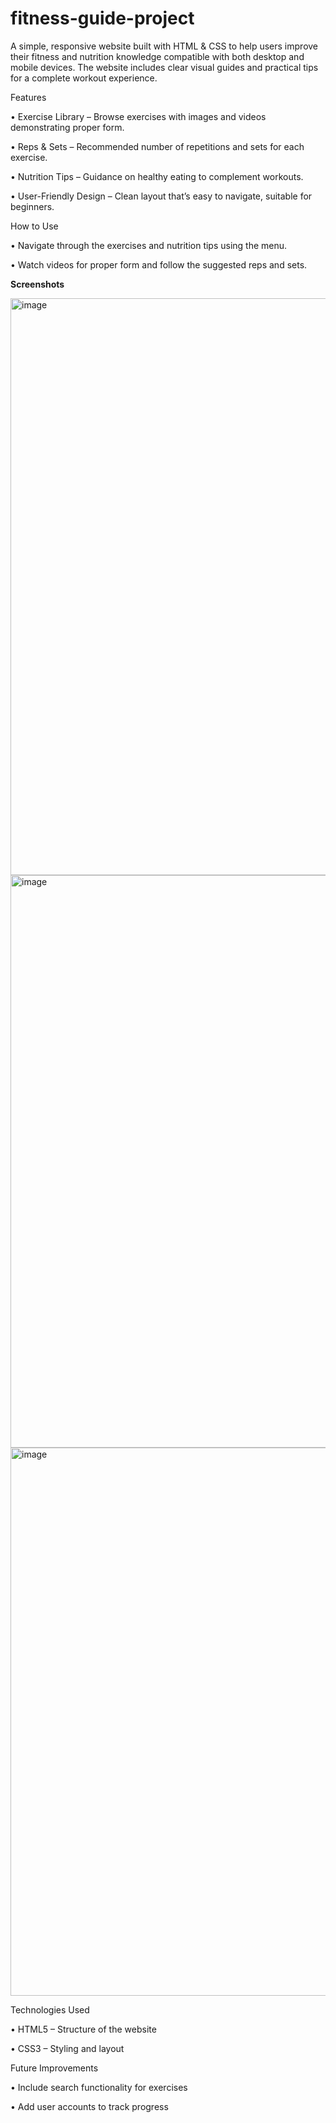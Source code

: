# fitness-guide-project

A simple, responsive website built with HTML & CSS to help users improve their fitness and nutrition knowledge compatible with both desktop and mobile devices. The website includes clear visual guides and practical tips for a complete workout experience.

Features

 • Exercise Library – Browse exercises with images and videos demonstrating proper form.
 
 • Reps & Sets – Recommended number of repetitions and sets for each exercise.
 
 • Nutrition Tips – Guidance on healthy eating to complement workouts.
 
 • User-Friendly Design – Clean layout that’s easy to navigate, suitable for beginners.

How to Use

 • Navigate through the exercises and nutrition tips using the menu.
 
 • Watch videos for proper form and follow the suggested reps and sets.

<strong>Screenshots</strong>

<img width="1848" height="923" alt="image" src="https://github.com/user-attachments/assets/ade8b36f-6b7c-4b30-8a8b-db0f62cc87ea" />
<img width="1842" height="916" alt="image" src="https://github.com/user-attachments/assets/c931ec01-8e9a-45b3-bf09-0c3f5daa92ea" />
<img width="1838" height="877" alt="image" src="https://github.com/user-attachments/assets/ab75170e-6840-4f08-ade9-6909a197799a" />



Technologies Used

 • HTML5 – Structure of the website
 
 • CSS3 – Styling and layout

Future Improvements

 • Include search functionality for exercises
 
 • Add user accounts to track progress
